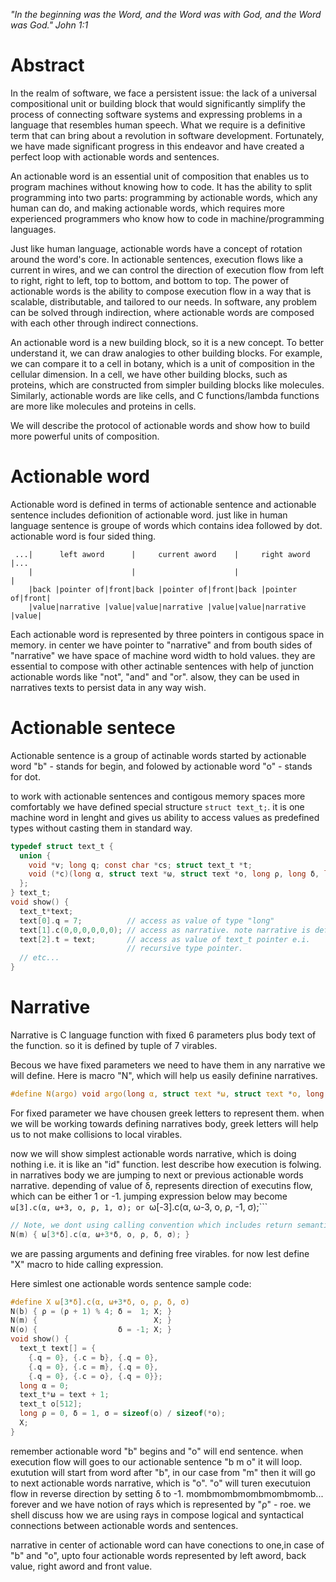 *"In the beginning was the Word, and the Word was with God, and the Word was God." John 1:1*

# Abstract
In the realm of software, we face a persistent issue: the lack of a universal compositional unit or building block that would significantly simplify the process of connecting software systems and expressing problems in a language that resembles human speech. What we require is a definitive term that can bring about a revolution in software development. Fortunately, we have made significant progress in this endeavor and have created a perfect loop with actionable words and sentences.

An actionable word is an essential unit of composition that enables us to program machines without knowing how to code. It has the ability to split programming into two parts: programming by actionable words, which any human can do, and making actionable words, which requires more experienced programmers who know how to code in machine/programming languages.

Just like human language, actionable words have a concept of rotation around the word's core. In actionable sentences, execution flows like a current in wires, and we can control the direction of execution flow from left to right, right to left, top to bottom, and bottom to top. The power of actionable words is the ability to compose execution flow in a way that is scalable, distributable, and tailored to our needs. In software, any problem can be solved through indirection, where actionable words are composed with each other through indirect connections.

An actionable word is a new building block, so it is a new concept. To better understand it, we can draw analogies to other building blocks. For example, we can compare it to a cell in botany, which is a unit of composition in the cellular dimension. In a cell, we have other building blocks, such as proteins, which are constructed from simpler building blocks like molecules. Similarly, actionable words are like cells, and C functions/lambda functions are more like molecules and proteins in cells.

We will describe the protocol of actionable words and show how to build more powerful units of composition.

# Actionable word
Actionable word is defined in terms of actionable sentence and actionable sentence includes defionition of actionable word. just like in human language sentence is groupe of words which contains idea followed by dot. actionable word is four sided thing.
```
 ...|      left aword      |     current aword    |     right aword      |...
    |                      |                      |                      |
    |back |pointer of|front|back |pointer of|front|back |pointer of|front|
    |value|narrative |value|value|narrative |value|value|narrative |value|
``` 
Each actionable word is represented by three pointers in contigous space in memory. in center we have pointer to "narrative" and from bouth sides of "narrative" we have space of machine word width to hold values. they are essential to compose with other actinable sentences with help of junction actionable words like "not", "and" and "or". alsow, they can be used in narratives texts to persist data in any way wish.

# Actionable sentece
Actionable sentence is a group of actinable words started by actionable word "b" - stands for begin, and folowed by actionable word "o" - stands for dot.

to work with actionable sentences and contigous memory spaces more comfortably we have defined special structure ```struct text_t;```. it is one machine word in lenght and gives us ability to access values as predefined types without casting them in standard way.

``` c
typedef struct text_t {
  union {
    void *v; long q; const char *cs; struct text_t *t;
    void (*c)(long α, struct τext *ω, struct τext *ο, long ρ, long δ, long σ);
  };
} text_t;
void show() {
  text_t*text;
  text[0].q = 7;          // access as value of type "long" 
  text[1].c(0,0,0,0,0,0); // access as narrative. note narrative is defined below.
  text[2].t = text;       // access as value of text_t pointer e.i.
                          // recursive type pointer.
  // etc...
}
```

# Narrative
Narrative is C language function with fixed 6 parameters plus body text of the function. so it is defined by tuple of 7 virables.

Becous we have fixed parameters we need to have them in any narrative we will define.
Here is macro "N", which will help us easily definine narratives.
``` c
#define N(argo) void argo(long α, struct τext *ω, struct τext *ο, long ρ, long δ, long σ)
```
For fixed parameter we have chousen greek letters to represent them. when we will be working towards defining narratives body, greek letters will help us to not make collisions to local virables.

now we will show simplest actionable words narrative, which is doing nothing i.e. it is like an "id" function.
lest describe how execution is folwing. in narratives body we are jumping to next or previous actionable words narrative. depending of value of δ, represents direction of executins flow, which can be either 1 or -1. jumping expression below may become ```ω[3].c(α, ω+3, ο, ρ, 1, σ); or ```ω[-3].c(α, ω-3, ο, ρ, -1, σ);```
``` c
// Note, we dont using calling convention which includes return semantics and call stack.
N(m) { ω[3*δ].c(α, ω+3*δ, ο, ρ, δ, σ); }
```
we are passing arguments and defining free virables. for now lest define "X" macro to hide calling expression.

Here simlest one actionable words sentence sample code:
``` c
#define X ω[3*δ].c(α, ω+3*δ, ο, ρ, δ, σ)
N(b) { ρ = (ρ + 1) % 4; δ =  1; X; }
N(m) {                          X; }
N(o) {                  δ = -1; X; }
void show() {
  text_t text[] = {
    {.q = 0}, {.c = b}, {.q = 0},
    {.q = 0}, {.c = m}, {.q = 0},
    {.q = 0}, {.c = o}, {.q = 0}};
  long α = 0;
  text_t*ω = text + 1;
  text_t ο[512];
  long ρ = 0, δ = 1, σ = sizeof(ο) / sizeof(*ο);
  X;
}
```
remember actionable word "b" begins and "o" will end sentence. when execution flow will goes to  our actionable sentence "b m o" it will loop. exutution will start from word after "b", in our case from "m" then it will go to next actionable words narrative, which is "o". "o" will turen executuion flow in reverse direction by setting δ to -1. mombmombmombmombmomb... forever and we have notion of rays which is represented by "ρ" - roe. we shell discuss how we are using rays in compose logical and syntactical connections between actionable words and sentences.


narrative in center of actionable word can have conections to one,in case of "b" and "o", upto four actionable words represented by left aword, back value, right aword and front value.
